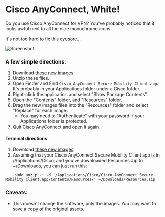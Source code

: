 # Cisco AnyConnect, White!

Do you use Cisco AnyConnect for VPN? You've probably noticed that it looks awful next to all the nice monochrome icons.

It's not too hard to fix this eyesore...

![Screenshot](Screenshot.png)

### A few simple directions:

1. Download [these new images](https://github.com/warrenseine/anyconnect-white/raw/master/Resources.zip).
2. Unzip these files.
3. Open Finder and Find `Cisco AnyConnect Secure Mobility Client.app`. It's probably in your Applications folder under a Cisco folder.
4. Right-click the application and select "Show Package Contents".
5. Open the "Contents" folder, and "Resources" folder.
6. Drag the new images files into the "Resources" folder and select "Replace" for each image.
   * You may need to "Authenticate" with your password if your Applications folder is protected.
7. Quit Cisco AnyConnect and open it again.

#### Terminal directions
1. Download [these new images](https://github.com/warrenseine/anyconnect-white/raw/master/Resources.zip).
2. Assuming that your Cisco AnyConnect Secure Mobility Client app is in /Applications/Cisco, and you've downloaded Resources.zip to ~/Downloads, you can just run this:
```
    sudo unzip -j -d '/Applications/Cisco/Cisco AnyConnect Secure Mobility Client.app/Contents/Resources/' ~/Downloads/Resources.zip
```
### Caveats:

* This doesn't change the software, only the images. You may want to save a copy of the original assets.
